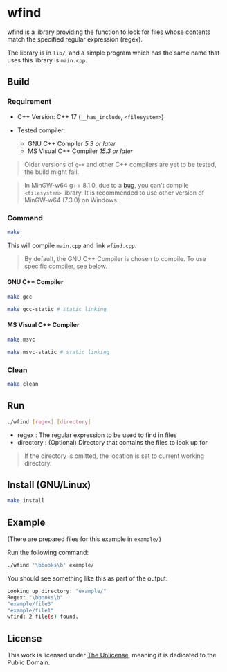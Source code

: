 # wfind

wfind is a library providing the function to look for files
whose contents match the specified regular expression (regex).

The library is in `lib/`, and a simple program which has the same name that uses this library is `main.cpp`.

## Build

### Requirement

- C++ Version: C++ 17 (`__has_include`, `<filesystem>`)

- Tested compiler:

  - GNU C++ Compiler _5.3 or later_
  - MS Visual C++ Compiler _15.3 or later_

> Older versions of `g++` and other C++ compilers are yet to be tested, the build might fail.

> In MinGW-w64 g++ 8.1.0, due to a [bug](http://sourceforge.net/p/mingw-w64/bugs/737/), you can't compile `<filesystem>` library. It is recommended to use other version of MinGW-w64 (7.3.0) on Windows.

### Command

```bash
make
```

This will compile `main.cpp` and link `wfind.cpp`.

> By default, the GNU C++ Compiler is chosen to compile. To use specific compiler, see below.

#### GNU C++ Compiler

```bash
make gcc

make gcc-static # static linking
```

#### MS Visual C++ Compiler

```bash
make msvc

make msvc-static # static linking
```

### Clean

```bash
make clean
```

## Run

```bash
./wfind [regex] [directory]
```

- regex : The regular expression to be used to find in files
- directory : (Optional) Directory that contains the files to look up for

> If the directory is omitted, the location is set to current working directory.

## Install (GNU/Linux)

```bash
make install
```

## Example

(There are prepared files for this example in `example/`)

Run the following command:

```bash
./wfind '\bbooks\b' example/
```

You should see something like this as part of the output:

```bash
Looking up directory: "example/"
Regex: "\bbooks\b"
"example/file3"
"example/file1"
wfind: 2 file(s) found.
```

## License

This work is licensed under [The Unlicense](http://unlicense.org/), meaning it is dedicated to the Public Domain.
